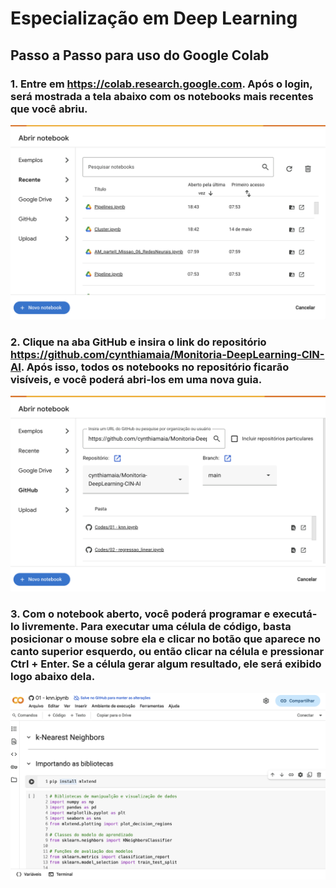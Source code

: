 # Especialização em Deep Learning
## Passo a Passo para uso do Google Colab

### 1. Entre em https://colab.research.google.com. Após o login, será mostrada a tela abaixo com os notebooks mais recentes que você abriu.
![](imagens/colab1.png)

### 2. Clique na aba GitHub e insira o link do repositório https://github.com/cynthiamaia/Monitoria-DeepLearning-CIN-AI. Após isso, todos os notebooks no repositório ficarão visíveis, e você poderá abri-los em uma nova guia.
![](imagens/colab2.pnh.png)

### 3. Com o notebook aberto, você poderá programar e executá-lo livremente. Para executar uma célula de código, basta posicionar o mouse sobre ela e clicar no botão que aparece no canto superior esquerdo, ou então clicar na célula e pressionar Ctrl + Enter. Se a célula gerar algum resultado, ele será exibido logo abaixo dela. 
![](imagens/colab3.png)